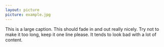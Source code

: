 ```yaml
---
layout: picture
picture: example.jpg
---
```

This is a large caption. This should fade in and out really nicely. Try not to make it too long, keep it one line please. It tends to look bad with a lot of content.
